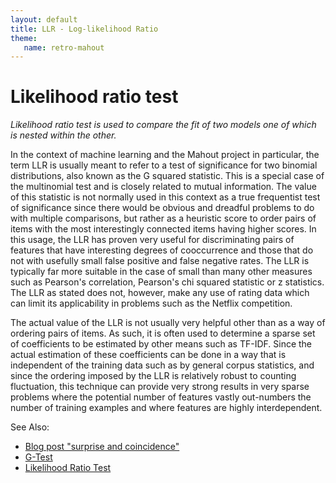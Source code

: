 ```yaml
---
layout: default
title: LLR - Log-likelihood Ratio
theme:
   name: retro-mahout
---
```


# Likelihood ratio test

_Likelihood ratio test is used to compare the fit of two models one
of which is nested within the other._

In the context of machine learning and the Mahout project in particular,
the term LLR is usually meant to refer to a test of significance for two
binomial distributions, also known as the G squared statistic.	This is a
special case of the multinomial test and is closely related to mutual
information.  The value of this statistic is not normally used in this
context as a true frequentist test of significance since there would be
obvious and dreadful problems to do with multiple comparisons, but rather
as a heuristic score to order pairs of items with the most interestingly
connected items having higher scores.  In this usage, the LLR has proven
very useful for discriminating pairs of features that have interesting
degrees of cooccurrence and those that do not with usefully small false
positive and false negative rates.  The LLR is typically far more suitable
in the case of small than many other measures such as Pearson's
correlation, Pearson's chi squared statistic or z statistics.  The LLR as
stated does not, however, make any use of rating data which can limit its
applicability in problems such as the Netflix competition. 

The actual value of the LLR is not usually very helpful other than as a way
of ordering pairs of items.  As such, it is often used to determine a
sparse set of coefficients to be estimated by other means such as TF-IDF. 
Since the actual estimation of these coefficients can be done in a way that
is independent of the training data such as by general corpus statistics,
and since the ordering imposed by the LLR is relatively robust to counting
fluctuation, this technique can provide very strong results in very sparse
problems where the potential number of features vastly out-numbers the
number of training examples and where features are highly interdependent.

 See Also: 

* [Blog post "surprise and coincidence"](http://tdunning.blogspot.com/2008/03/surprise-and-coincidence.html)
* [G-Test](http://en.wikipedia.org/wiki/G-test)
* [Likelihood Ratio Test](http://en.wikipedia.org/wiki/Likelihood-ratio_test)

      